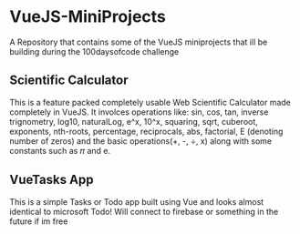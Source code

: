 # VueJS-MiniProjects
 A Repository that contains some of the VueJS miniprojects that ill be building during the 100daysofcode challenge

## Scientific Calculator
This is a feature packed completely usable Web Scientific Calculator made completely in VueJS. It involces operations like:
sin, cos, tan, inverse trignometry, log10, naturalLog, e^x, 10^x, squaring, sqrt, cuberoot, exponents, nth-roots, percentage, reciprocals, abs, factorial, E (denoting number of zeros) and the basic operations(+, -, ÷, x) along with some constants such as 𝜋 and e.

## VueTasks App
This is a simple Tasks or Todo app built using Vue and looks almost identical to microsoft Todo! Will connect to firebase or something in the future if im free

